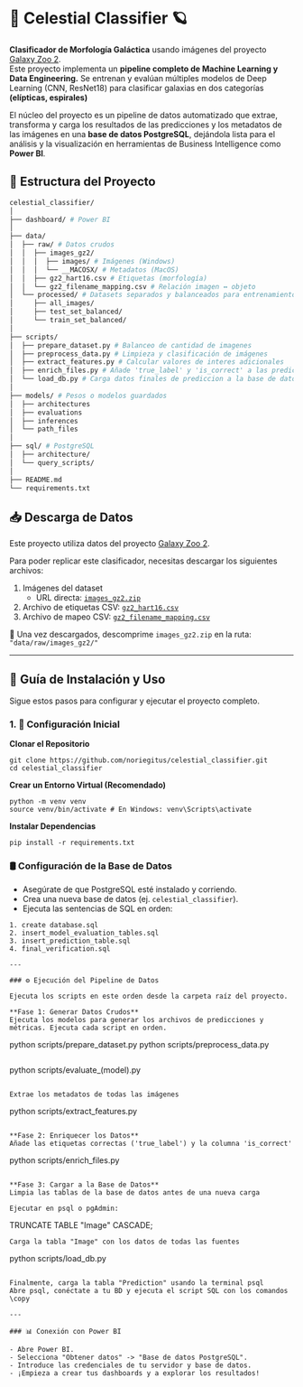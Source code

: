 # 🌌 Celestial Classifier 🪐

**Clasificador de Morfología Galáctica** usando imágenes del proyecto [Galaxy Zoo 2](https://data.galaxyzoo.org/). <br>
Este proyecto implementa un **pipeline completo de Machine Learning y Data Engineering.** Se entrenan y evalúan múltiples modelos de Deep Learning (CNN, ResNet18) para clasificar galaxias en dos categorías **(elípticas, espirales)**

El núcleo del proyecto es un pipeline de datos automatizado que extrae, transforma y carga los resultados de las predicciones y los metadatos de las imágenes en una **base de datos PostgreSQL**, dejándola lista para el análisis y la visualización en herramientas de Business Intelligence como **Power BI**.




## 📁 Estructura del Proyecto
```bash
celestial_classifier/
│
├── dashboard/ # Power BI
│
├── data/
│  ├── raw/ # Datos crudos
│  │  ├── images_gz2/
│  │  │  ├── images/ # Imágenes (Windows)
│  │  │  └── __MACOSX/ # Metadatos (MacOS)
│  │  ├── gz2_hart16.csv # Etiquetas (morfología)
│  │  └── gz2_filename_mapping.csv # Relación imagen ↔ objeto
│  └── processed/ # Datasets separados y balanceados para entrenamiento y test
│     ├── all_images/
│     ├── test_set_balanced/
│     └── train_set_balanced/
│
├── scripts/
│  ├── prepare_dataset.py # Balanceo de cantidad de imagenes
│  ├── preprocess_data.py # Limpieza y clasificación de imágenes
│  ├── extract_features.py # Calcular valores de interes adicionales
│  ├── enrich_files.py # Añade 'true_label' y 'is_correct' a las predicciones.
│  └── load_db.py # Carga datos finales de prediccion a la base de datos
│
├── models/ # Pesos o modelos guardados
│  ├── architectures
│  ├── evaluations
│  ├── inferences
│  └── path_files
│
├── sql/ # PostgreSQL
│  ├── architecture/
│  └── query_scripts/
│
├── README.md
└── requirements.txt
```

## 📥 Descarga de Datos
Este proyecto utiliza datos del proyecto [Galaxy Zoo 2](https://data.galaxyzoo.org/).

Para poder replicar este clasificador, necesitas descargar los siguientes archivos:

1. Imágenes del dataset
   - URL directa: [`images_gz2.zip`](https://www.kaggle.com/datasets/jaimetrickz/galaxy-zoo-2-images?resource=download&select=images_gz2)
2. Archivo de etiquetas CSV: [`gz2_hart16.csv`](https://static.zooniverse.org/data.galaxyzoo.org/#section-8)
3. Archivo de mapeo CSV: [`gz2_filename_mapping.csv`](https://www.kaggle.com/datasets/jaimetrickz/galaxy-zoo-2-images?resource=download&select=gz2_filename_mapping.csv)

📁 Una vez descargados, descomprime `images_gz2.zip` en la ruta:
```"data/raw/images_gz2/"```

---

## 🚀 Guía de Instalación y Uso

Sigue estos pasos para configurar y ejecutar el proyecto completo.

### 1. 💾 Configuración Inicial

**Clonar el Repositorio**
```
git clone https://github.com/noriegitus/celestial_classifier.git
cd celestial_classifier
```

**Crear un Entorno Virtual (Recomendado)**
```
python -m venv venv
source venv/bin/activate # En Windows: venv\Scripts\activate
```

**Instalar Dependencias**
```
pip install -r requirements.txt
```


### 🛢 Configuración de la Base de Datos

- Asegúrate de que PostgreSQL esté instalado y corriendo.
- Crea una nueva base de datos (ej. `celestial_classifier`).
- Ejecuta las sentencias de SQL en orden:
```
1. create database.sql
2. insert_model_evaluation_tables.sql
3. insert_prediction_table.sql
4. final_verification.sql

---

### ⚙️ Ejecución del Pipeline de Datos

Ejecuta los scripts en este orden desde la carpeta raíz del proyecto.

**Fase 1: Generar Datos Crudos**
Ejecuta los modelos para generar los archivos de predicciones y métricas. Ejecuta cada script en orden.
```
python scripts/prepare_dataset.py
python scripts/preprocess_data.py
```

```
python scripts/evaluate_(model).py
```

Extrae los metadatos de todas las imágenes
```
python scripts/extract_features.py
```

**Fase 2: Enriquecer los Datos**
Añade las etiquetas correctas ('true_label') y la columna 'is_correct'
```
python scripts/enrich_files.py
```

**Fase 3: Cargar a la Base de Datos**
Limpia las tablas de la base de datos antes de una nueva carga

Ejecutar en psql o pgAdmin:
```
TRUNCATE TABLE "Image" CASCADE;
```
Carga la tabla "Image" con los datos de todas las fuentes
```
python scripts/load_db.py
```

Finalmente, carga la tabla "Prediction" usando la terminal psql
Abre psql, conéctate a tu BD y ejecuta el script SQL con los comandos \copy

---

### 📊 Conexión con Power BI

- Abre Power BI.
- Selecciona "Obtener datos" -> "Base de datos PostgreSQL".
- Introduce las credenciales de tu servidor y base de datos.
- ¡Empieza a crear tus dashboards y a explorar los resultados!
